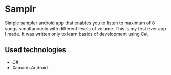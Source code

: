 # Samplr
Simple sampler android app that enables you to listen to maximum of 8 songs simultanously with different levels of volume. 
This is my first ever app I made. It was written only to learn basics of development using C#.
## Used technologies
- C#
- Xamarin.Android

